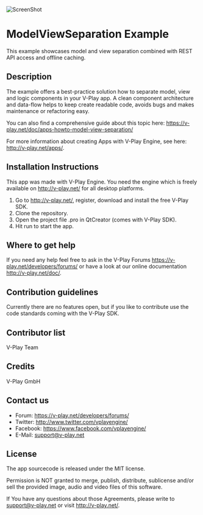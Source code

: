 ![ScreenShot](http://v-play.net/support/vplay-logo.png)

# ModelViewSeparation Example
This example showcases model and view separation combined with REST API access and offline caching.

Description
-----------
The example offers a best-practice solution how to separate model, view and logic components in your V-Play app.
A clean component architecture and data-flow helps to keep create readable code, avoids bugs and makes maintenance or refactoring easy.

You can also find a comprehensive guide about this topic here:
https://v-play.net/doc/apps-howto-model-view-separation/

For more information about creating Apps with V-Play Engine, see here:
http://v-play.net/apps/.


Installation Instructions
-------------------------
This app was made with V-Play Engine. You need the engine which is freely available on http://v-play.net/ for all desktop platforms.

1. Go to http://v-play.net/, register, download and install the free V-Play SDK.
2. Clone the repository.
3. Open the project file .pro in QtCreator (comes with V-Play SDK).
4. Hit run to start the app.

Where to get help
-----------------
If you need any help feel free to ask in the V-Play Forums https://v-play.net/developers/forums/ or have a look at our online documentation http://v-play.net/doc/.

Contribution guidelines
-----------------------
Currently there are no features open, but if you like to contribute use the code standards coming with the V-Play SDK.

Contributor list
----------------
V-Play Team

Credits
-------
V-Play GmbH

Contact us
----------
- Forum: https://v-play.net/developers/forums/
- Twitter: http://www.twitter.com/vplayengine/
- Facebook: https://www.facebook.com/vplayengine/
- E-Mail: support@v-play.net

License
-------
The app sourcecode is released under the MIT license.

Permission is NOT granted to merge, publish, distribute, sublicense and/or
sell the provided image, audio and video files of this software.

If You have any questions about those Agreements, please write to support@v-play.net
or visit http://v-play.net/.
